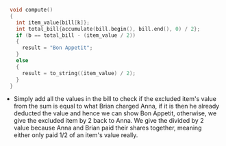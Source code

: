 ```cpp
  void compute()
  {
    int item_value{bill[k]};
    int total_bill{accumulate(bill.begin(), bill.end(), 0) / 2};
    if (b == total_bill - (item_value / 2))
    {
      result = "Bon Appetit";
    }
    else
    {
      result = to_string((item_value) / 2);
    }
  }
  ```
- Simply add all the values in the bill to check if the excluded item's value from the sum is equal to what Brian charged Anna, if it is then he already deducted the value and hence we can show Bon Appetit, otherwise, we give the excluded item by 2 back to Anna. We give the divided by 2 value because Anna and Brian paid their shares together, meaning either only paid 1/2 of an item's value really. 